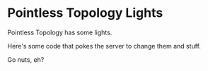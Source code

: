 Pointless Topology Lights
=========================

Pointless Topology has some lights.

Here's some code that pokes the server to change them and stuff.

Go nuts, eh?
